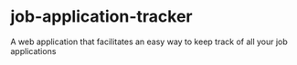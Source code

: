 # job-application-tracker
A web application that facilitates an easy way to keep track of all your job applications
